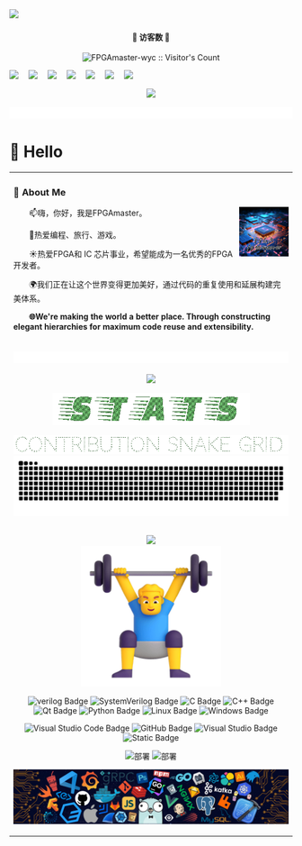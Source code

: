 <!-- 星球-->
<div>
<img src="https://github.com/FPGAmaster-wyc/self-introduction/blob/main/FPGAmaster.gif?raw=true">

<h4 align="center">👀 访客数 👀</h4>
<p align="center"><img src="https://profile-counter.glitch.me/FPGAmaster-wyc/count.svg" alt="FPGAmaster-wyc :: Visitor's Count" /></p>
</div>

<!-- metrics 基础资料 -->
<div>
<img width="150" src="https://cdn.jsdelivr.net/gh/sun0225SUN/sun0225SUN/assets/images/cxyduck.gif" />&emsp;
<a href="https://i.postimg.cc/vBYPKw3T/image.jpg"><img src="https://img.shields.io/badge/WeChat-微信-07c160" /></a>&emsp;
<a href="https://twitter.com/yachaung76073"><img src="https://img.shields.io/badge/Twitter-推特-blue" /></a>&emsp;
<a href="https://blog.csdn.net/w18864443115?spm=1000.2115.3001.5343"><img src="https://img.shields.io/badge/CSDN-论坛-c32136" /></a>&emsp;
<a href="https://www.zhihu.com/people/ai-yun-dong-geng-ai-ni"><img src="https://img.shields.io/badge/Zhihu-知乎-blue" /></a>&emsp;
<a href="https://www.zhihu.com/people/ai-yun-dong-geng-ai-ni"><img src="https://img.shields.io/badge/Tencent%20QQ-%23EB1923?logo=tencentqq&logoColor=white" /></a>&emsp;
<img width="150" src="https://cdn.jsdelivr.net/gh/sun0225SUN/sun0225SUN/assets/images/cxyduck.gif" />
<p align="center" float="center"> <img src="https://readme-typing-svg.herokuapp.com/?lines=代码可以不会写，但逼格一定要有;hello+word+!&center=true&size=20"> </p> 
</div>

<!--Line跑码线-->
<img src="https://github.com/FPGAmaster-wyc/self-introduction/blob/main/paomaxian.gif?raw=true" height="20" width="100%">

#  🙋 Hello

<table>
  
<tr><td>

### 🤺 About Me

<img align="right" width="88" src="https://github.com/FPGAmaster-wyc/self-introduction/blob/main/touxiang.png" />

<p>&emsp;&emsp;📫嗨，你好，我是FPGAmaster。</p>
<p>&emsp;&emsp;🚀热爱编程、旅行、游戏。</p>
<p>&emsp;&emsp;☀️热爱FPGA和 IC 芯片事业，希望能成为一名优秀的FPGA开发者。</p>
<p>&emsp;&emsp;🌍我们正在让这个世界变得更加美好，通过代码的重复使用和延展构建完美体系。</p>
<p><strong>&emsp;&emsp;🌐We're making the world a better place. Through constructing elegant hierarchies for maximum code reuse and extensibility.</strong></p>

  <!-- for beauty 留个空行好看点 -->
  <div>&nbsp;</div>

</td></tr>

<tr><td>

</div>
<!--LINE-->
<img src="https://github.com/FPGAmaster-wyc/self-introduction/blob/main/paomaxian.gif?raw=true" height="20" width="100%">
  <!-- for beauty 留个空行好看点 -->
  <div>&nbsp;</div>

<!-- just img 心灵鸡汤 -->
<div align="center" >
<img src="https://quotes-github-readme.vercel.app/api?type=horizontal&theme=monokai&quote=纵使生活再多不如意，依然要充满元气、热血！~~❤🎈🎈🎈&author=FPGA_master_心灵解药">

<!-- just img 贪吃蛇 -->
<!--STATTITLE / WEBSITE: https://textanim.com/-->
<p align="center"> <img src="https://github.com/FPGAmaster-wyc/self-introduction/blob/main/start.gif?raw=true">
 <!--SNAKETITLE / WEBSITE: https://textanim.com/ -->
<p align="center"> <img src="https://github.com/FPGAmaster-wyc/self-introduction/blob/main/gongxianzhi.gif?raw=true" width="500">
<!--SNAKEGRAPH / WEBSITE: https://github.com/Platane/snk -->
<img src="https://github.com/FPGAmaster-wyc/self-introduction/blob/output/github-contribution-grid-snake-dark.svg?raw=true"
width="100%">

  <!-- for beauty 留个空行好看点 -->
  <div>&nbsp;</div>
<!--贡献速度-->
<img src="https://github-readme-activity-graph.vercel.app/graph?username=FPGAmaster-wyc&theme=react-dark&bg_color=20232a&hide_border=true"width="100%"/>


<!-- just img 大力士图片 -->
<div align="center" >
<img src="https://github.com/FPGAmaster-wyc/self-introduction/blob/main/man.png" width="250" height="250" />
  
<!--  skill badge 技能徽章 -->
![verilog Badge](https://img.shields.io/badge/Verilog-3?style=plastic&logo=velog&logoColor=16dad4)
![SystemVerilog Badge](https://img.shields.io/badge/SystemVerilog-5?style=plastic&logo=vega&logoColor=16dad4&color=ffffff)
![C Badge](https://img.shields.io/badge/C-A8B9CC?logo=c&logoColor=fff&style=flat)
![C++ Badge](https://img.shields.io/badge/C%2B%2B-00599C?logo=cplusplus&logoColor=fff&style=flat)
![Qt Badge](https://img.shields.io/badge/Qt-41CD52?logo=qt&logoColor=fff&style=flat)
![Python Badge](https://img.shields.io/badge/Python-3776AB?logo=python&logoColor=fff&style=flat)
![Linux Badge](https://img.shields.io/badge/Linux-FCC624?logo=linux&logoColor=000&style=flat)
![Windows Badge](https://img.shields.io/badge/Windows-0078D6?logo=windows&logoColor=fff&style=flat)
<div align="center" >
  
![Visual Studio Code Badge](https://img.shields.io/badge/Visual%20Studio%20Code-007ACC?logo=visualstudiocode&logoColor=fff&style=flat)
![GitHub Badge](https://img.shields.io/badge/GitHub-181717?logo=github&logoColor=fff&style=flat)
![Visual Studio Badge](https://img.shields.io/badge/Visual%20Studio-5C2D91?logo=visualstudio&logoColor=fff&style=flat)
![Static Badge](https://img.shields.io/badge/Git%20%E7%89%88%E6%9C%AC%E6%8E%A7%E5%88%B6-%23F05032?logo=Git&logoColor=white)

<div align="center" >
  
 ![部署](https://img.shields.io/badge/部署-quartus-blue.svg) ![部署](https://img.shields.io/badge/部署-vivado-FF1010.svg)

<!-- just img 结尾图片 -->
<img src="https://github.com/FPGAmaster-wyc/self-introduction/blob/main/jiewei.png" /></div>
</div>





